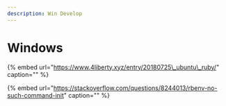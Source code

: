 ```yaml
---
description: Win Develop
---
```


# Windows

{% embed url="https://www.4liberty.xyz/entry/20180725\_ubuntu\_ruby/" caption="" %}

{% embed url="https://stackoverflow.com/questions/8244013/rbenv-no-such-command-init" caption="" %}


